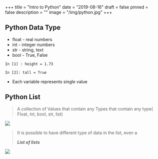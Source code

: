 +++
title = "Intro to Python"
date = "2019-08-16"
draft = false
pinned = false
description = ""
image = "/img/python.jpg"
+++
## Python Data Type

*   float - real numbers
*   int - integer numbers 
*   str - string, text
*   bool - True, False


```
In [1] : height = 1.73 
```

```
In [2]: tall = True
```

*  Each variable represents single value

## Python List

>  A collection of Values that contain any Types that contain any type( Float, int, bool, str, list)

![](/img/pythonlistsdt.png)

> It is possible to have different type of data in the list, even a 
>
> _**List of lists**_

![](/img/pythonlistoflists.png)
